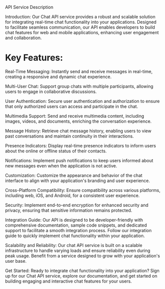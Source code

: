 API Service Description

Introduction:
Our Chat API service provides a robust and scalable solution for integrating real-time chat functionality into your applications. Designed to facilitate seamless communication, our API enables developers to build chat features for web and mobile applications, enhancing user engagement and collaboration.

# Key Features:

Real-Time Messaging:
Instantly send and receive messages in real-time, creating a responsive and dynamic chat experience.


Multi-User Chat:
Support group chats with multiple participants, allowing users to engage in collaborative discussions.


User Authentication:
Secure user authentication and authorization to ensure that only authorized users can access and participate in the chat.


Multimedia Support:
Send and receive multimedia content, including images, videos, and documents, enriching the conversation experience.


Message History:
Retrieve chat message history, enabling users to view past conversations and maintain continuity in their interactions.


Presence Indicators:
Display real-time presence indicators to inform users about the online or offline status of their contacts.


Notifications:
Implement push notifications to keep users informed about new messages even when the application is not active.


Customization:
Customize the appearance and behavior of the chat interface to align with your application's branding and user experience.


Cross-Platform Compatibility:
Ensure compatibility across various platforms, including web, iOS, and Android, for a consistent user experience.


Security:
Implement end-to-end encryption for enhanced security and privacy, ensuring that sensitive information remains protected.


Integration Guide:
Our API is designed to be developer-friendly with comprehensive documentation, sample code snippets, and dedicated support to facilitate a smooth integration process. Follow our integration guide to quickly implement chat functionality within your application.


Scalability and Reliability:
Our chat API service is built on a scalable infrastructure to handle varying loads and ensure reliability even during peak usage. Benefit from a service designed to grow with your application's user base.


Get Started:
Ready to integrate chat functionality into your application? Sign up for our Chat API service, explore our documentation, and get started on building engaging and interactive chat features for your users.

